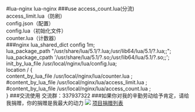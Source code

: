 #lua-nginx
lua-nginx
###use
   access_count.lua(分流)<br/>
   access_limit.lua（防刷）<br/>
   config.json（配置） <br/>
   config.lua（初始化文件）<br/>
   counter.lua（计数器）<br/>
###nginx
  lua_shared_dict config 1m;<br/>
  lua_package_path "/usr/share/lua/5.1/?.lua;/usr/lib64/lua/5.1/?.lua;;";<br/>
  lua_package_cpath '/usr/share/lua/5.1/?.so;/usr/lib64/lua/5.1/?.so;;';<br/>
  init_by_lua_file /usr/local/nginx/lua/config.lua;<br/>
   location / {<br/>
		content_by_lua_file /usr/local/nginx/lua/counter.lua ;<br/>
		#content_by_lua_file /usr/local/nginx/lua/access_limit.lua ;<br/>
		#content_by_lua_file /usr/local/nginx/lua/access_count.lua ;<br/>
	}
###交流使用
	交流群：337937322
###如果你对我的辛勤劳动给予肯定，请给我捐赠，你的捐赠是我最大的动力
![](https://github.com/qieangel2013/zys/blob/master/public/images/pay.png)
[项目捐赠列表](https://github.com/qieangel2013/zys/wiki/%E9%A1%B9%E7%9B%AE%E6%8D%90%E8%B5%A0)
